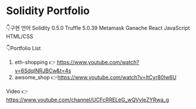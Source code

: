 # Solidity Portfolio

👇구현 언어
Solidity 0.5.0
Truffle 5.0.39
Metamask
Ganache
React
JavaScript
HTML/CSS

👇Portfolio List
1. eth-shopping 👉 https://www.youtube.com/watch?v=6SdqINRJBCw&t=4s
2. awsome_shop 👉https://www.youtube.com/watch?v=ltCyr80lw6U

Video 👉 https://www.youtube.com/channel/UCFcRRELeG_wQVyIeZYRwa_g



